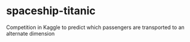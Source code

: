 # spaceship-titanic
Competition in Kaggle to predict which passengers are transported to an alternate dimension
